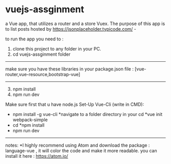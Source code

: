 # vuejs-assginment
a Vue app, that utilizes a router and a store Vuex.  The purpose of this app is to list posts hosted by https://jsonplaceholder.typicode.com/ - 

to run the app you need to : 
1. clone this project to any folder in your PC.
2. cd vuejs-assginment folder 
************************************
make sure you have these libraries in your package.json file :
 [vue-router,vue-resource,bootstrap-vue]
************************************
3. npm install 
4. npm run dev

 Make sure first that u have node.js
Set-Up Vue-Cli (write in CMD):

* npm install -g vue-cli
*navigate to a folder directory in your cd 
*vue init webpack-simple <yourprojectname>
* cd <your project name>
*npm install
* npm run dev

************************************
notes:
*I highly recommend using Atom and download the package : language-vue , it will color the code and make it more readable.
you can install it here : https://atom.io/
